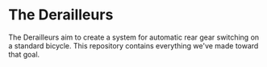The Derailleurs
===============

The Derailleurs aim to create a system for automatic rear gear switching on a standard bicycle. This repository contains everything we've made toward that goal.
